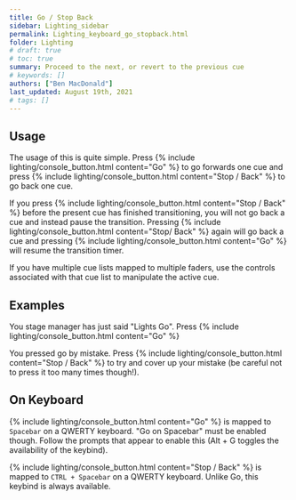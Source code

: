```yaml
---
title: Go / Stop Back
sidebar: Lighting_sidebar
permalink: Lighting_keyboard_go_stopback.html
folder: Lighting
# draft: true
# toc: true
summary: Proceed to the next, or revert to the previous cue
# keywords: []
authors: ["Ben MacDonald"]
last_updated: August 19th, 2021
# tags: []
---
```


## Usage
The usage of this is quite simple. Press {% include lighting/console_button.html content="Go" %} to go forwards one cue and press {% include lighting/console_button.html content="Stop / Back" %} to go back one cue.

If you press {% include lighting/console_button.html content="Stop / Back" %} before the present cue has finished transitioning, you will not go back a cue and instead pause the transition. Pressing {% include lighting/console_button.html content="Stop/ Back" %} again will go back a cue and pressing {% include lighting/console_button.html content="Go" %} will resume the transition timer.

If you have multiple cue lists mapped to multiple faders, use the controls associated with that cue list to manipulate the active cue.

## Examples
You stage manager has just said "Lights Go". Press {% include lighting/console_button.html content="Go" %}

You pressed go by mistake. Press {% include lighting/console_button.html content="Stop / Back" %} to try and cover up your mistake (be careful not to press it too many times though!).
## On Keyboard
{% include lighting/console_button.html content="Go" %} is mapped to `Spacebar` on a QWERTY keyboard. "Go on Spacebar" must be enabled though. Follow the prompts that appear to enable this (Alt + G toggles the availability of the keybind).

{% include lighting/console_button.html content="Stop / Back" %} is mapped to `CTRL + Spacebar` on a QWERTY keyboard. Unlike Go, this keybind is always available.